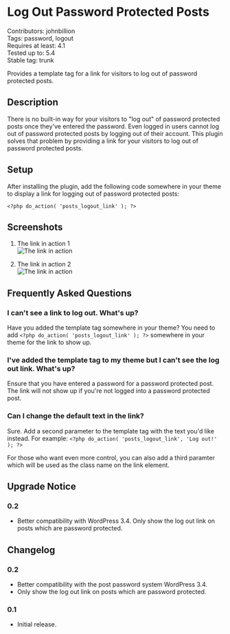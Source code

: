# Log Out Password Protected Posts #

Contributors: johnbillion  
Tags: password, logout  
Requires at least: 4.1  
Tested up to: 5.4  
Stable tag: trunk  

Provides a template tag for a link for visitors to log out of password protected posts.

## Description ##

There is no built-in way for your visitors to "log out" of password protected posts once they've entered the password. Even logged in users cannot log out of password protected posts by logging out of their account. This plugin solves that problem by providing a link for your visitors to log out of password protected posts.

## Setup

After installing the plugin, add the following code somewhere in your theme to display a link for logging out of password protected posts:

	<?php do_action( 'posts_logout_link' ); ?>

## Screenshots ##

1. The link in action 1<br>![The link in action](screenshot-1.png)

2. The link in action 2<br>![The link in action](screenshot-2.png)

## Frequently Asked Questions ##

### I can't see a link to log out. What's up? ###

Have you added the template tag somewhere in your theme? You need to add `<?php do_action( 'posts_logout_link' ); ?>` somewhere in your theme for the link to show up.

### I've added the template tag to my theme but I can't see the log out link. What's up? ###

Ensure that you have entered a password for a password protected post. The link will not show up if you're not logged into a password protected post.

### Can I change the default text in the link? ###

Sure. Add a second parameter to the template tag with the text you'd like instead. For example: `<?php do_action( 'posts_logout_link', 'Log out!' ); ?>`

For those who want even more control, you can also add a third paramter which will be used as the class name on the link element.

## Upgrade Notice ##

### 0.2 ###

* Better compatibility with WordPress 3.4. Only show the log out link on posts which are password protected.

## Changelog ##

### 0.2 ###

* Better compatibility with the post password system WordPress 3.4.
* Only show the log out link on posts which are password protected.

### 0.1 ###

* Initial release.
